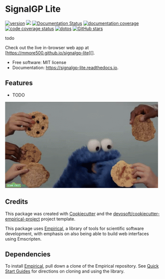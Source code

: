 
# SignalGP Lite


[![version](https://img.shields.io/endpoint?url=https%3A%2F%2Fmmore500.github.io%2Fsignalgp-lite%2Fversion-badge.json)](https://github.com/mmore500/signalgp-lite/releases)
[![](https://img.shields.io/travis/mmore500/signalgp-lite.svg)](https://travis-ci.com/mmore500/signalgp-lite)
[![Documentation Status](https://readthedocs.org/projects/signalgp-lite/badge/?version=latest)](https://signalgp-lite.readthedocs.io/en/latest/?badge=latest)
[![documentation coverage](https://img.shields.io/endpoint?url=https%3A%2F%2Fmmore500.github.io%2Fsignalgp-lite%2Fdocumentation-coverage-badge.json)](https://signalgp-lite.readthedocs.io/en/latest/)
[![code coverage status](https://codecov.io/gh/mmore500/signalgp-lite/branch/master/graph/badge.svg)](https://codecov.io/gh/mmore500/signalgp-lite)
[![dotos](https://img.shields.io/endpoint?url=https%3A%2F%2Fmmore500.com%2Fsignalgp-lite%2Fdoto-badge.json)](https://github.com/mmore500/signalgp-lite/search?q=todo+OR+fixme&type=)
[![GitHub stars](https://img.shields.io/github/stars/mmore500/signalgp-lite.svg?style=flat-square&logo=github&label=Stars&logoColor=white)](https://github.com/mmore500/signalgp-lite)

todo

Check out the live in-browser web app at [https://mmore500.github.io/signalgp-lite][].


-   Free software: MIT license
-   Documentation: <https://signalgp-lite.readthedocs.io>. 

## Features

-   TODO

![cookie monster example](docs/assets/cookie.gif)

## Credits

This package was created with [Cookiecutter][] and the [devosoft/cookiecutter-empirical-project][] project template.

This package uses [Empirical](https://github.com/devosoft/Empirical#readme), a library of tools for scientific software development, with emphasis on also being able to build web interfaces using Emscripten.

## Dependencies

To install [Empirical](https://github.com/devosoft/Empirical), pull down a clone of the Empirical repository.  See [Quick Start Guides](https://empirical.readthedocs.io/en/latest/QuickStartGuides) for directions on cloning and using the library.


  [https://mmore500.github.io/signalgp-lite]:
    https://mmore500.github.io/signalgp-lite
  [Cookiecutter]: https://github.com/audreyr/cookiecutter
  [devosoft/cookiecutter-empirical-project]: https://github.com/devosoft/cookiecutter-empirical-project
